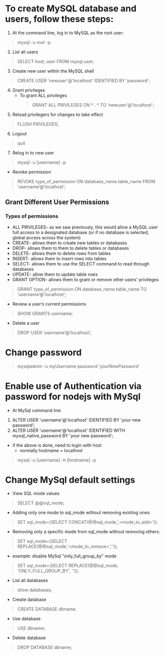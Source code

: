 # To create MySQL database and users, follow these steps:
1. At the command line, log in to MySQL as the root user:
> mysql -u root -p
2. List all users
> SELECT host, user FROM mysql.user;
3. Create new user within the MySQL shell
> CREATE USER 'newuser'@'localhost' IDENTIFIED BY 'password';
4. Grant privileges
    * To grant ALL privileges
        > GRANT ALL PRIVILEGES ON * . * TO 'newuser'@'localhost';
5. Reload privilegers for changes to take effect
> FLUSH PRIVILEGES;
6. Logout
> quit
7. Relog in to new user
> mysql -u [username] -p

* Revoke permission
> REVOKE type_of_permission ON database_name.table_name FROM ‘username’@‘localhost’;

## Grant Different User Permissions
### Types of permissions
* ALL PRIVILEGES- as we saw previously, this would allow a MySQL user full access to a designated database (or if no database is selected, global access across the system)
* CREATE- allows them to create new tables or databases
* DROP- allows them to them to delete tables or databases
* DELETE- allows them to delete rows from tables
* INSERT- allows them to insert rows into tables
* SELECT- allows them to use the SELECT command to read through databases
* UPDATE- allow them to update table rows
* GRANT OPTION- allows them to grant or remove other users' privileges
> GRANT type_of_permission ON database_name.table_name TO ‘username’@'localhost’;

* Review a user’s current permissions
> SHOW GRANTS username;

* Delete a user
> DROP USER ‘username’@‘localhost’;


# Change password
> mysqladmin -u myUsername password 'yourNewPassword'

# Enable use of Authentication via password for nodejs with MySql
* At MySql command line
1. ALTER USER 'username'@'localhost' IDENTIFIED BY 'your new password';
2. ALTER USER 'username'@'localhost' IDENTIFIED WITH mysql_native_password BY 'your new password';
* if the above is done, need to login with host
  * normally hostname = localhost
> mysql -u [username] -h [hostname] -p


# Change MySql default settings
* View SQL mode values
> SELECT @@sql_mode;

* Adding only one mode to sql_mode without removing existing ones:
> SET sql_mode=(SELECT CONCAT(@@sql_mode,',<mode_to_add>'));

* Removing only a specific mode from sql_mode without removing others:
> SET sql_mode=(SELECT REPLACE(@@sql_mode,'<mode_to_remove>',''));

* example: disable MySql "only_full_group_by" mode
> SET sql_mode=(SELECT REPLACE(@@sql_mode, 'ONLY_FULL_GROUP_BY', ''));


* List all databases
> show databases;

* Create database
> CREATE DATABASE dbname;

* Use database
> USE dbname;

* Delete database
> DROP DATABASE dbname;
